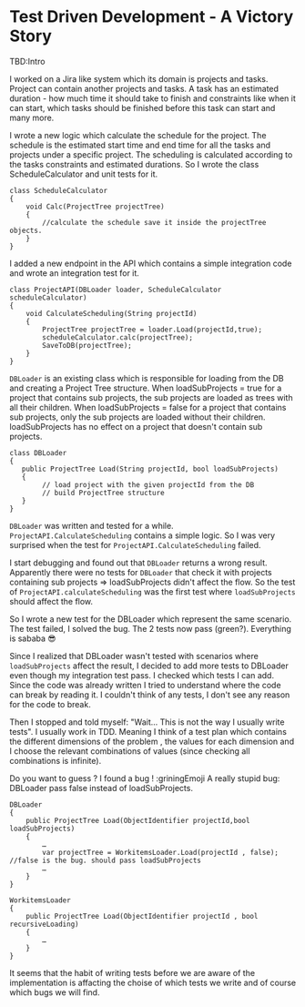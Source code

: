 # Test Driven Development - A Victory Story
TBD:Intro
<!-- If you are not familiar with TDD read the following  add TDD 101 -->
<!-- TBD: projects domain-->
I worked on a Jira like system which its domain is projects and tasks.
Project can contain another projects and tasks. 
A task has an estimated duration - how much time it should take to finish and
constraints like when it can start, which tasks should be finished before this task can start and many more. 
<!-- TBD: Image of project tree -->
I wrote a new logic which calculate the schedule for the project.
The schedule is the estimated start time and end time for all the tasks and projects under a specific project.
The scheduling is calculated according to the tasks constraints and estimated durations.
So I wrote the class ScheduleCalculator and unit tests for it.
```
class ScheduleCalculator
{
    void Calc(ProjectTree projectTree)
    {
        //calculate the schedule save it inside the projectTree objects.
    }
}
```
I added a new endpoint in the API which contains a simple integration code
and wrote an integration test for it.
```
class ProjectAPI(DBLoader loader, ScheduleCalculator scheduleCalculator)
{
    void CalculateScheduling(String projectId)
    {
        ProjectTree projectTree = loader.Load(projectId,true);
        scheduleCalculator.calc(projectTree);
        SaveToDB(projectTree);
    }
}
```
`DBLoader` is an existing class which is responsible for loading from the DB and creating a Project Tree structure.
When loadSubProjects = true for a project that contains sub projects, the sub projects are loaded as trees with all their children.
When loadSubProjects = false for a project that contains sub projects, only the sub projects are loaded without their children.
loadSubProjects has no effect on a project that doesn't contain sub projects.
<!-- should replace this with a comment in code? -->
```
class DBLoader
{
   public ProjectTree Load(String projectId, bool loadSubProjects)
   {
        // load project with the given projectId from the DB
        // build ProjectTree structure
   }
}
``` 
`DBLoader` was written and tested for a while. `ProjectAPI.CalculateScheduling` contains a simple logic.
So I was very surprised when the test for `ProjectAPI.CalculateScheduling` failed.

I start debugging and found out that `DBLoader` returns a wrong result. 
Apparently there were no tests for `DBLoader` that check it with projects containing sub projects => loadSubProjects didn't affect the flow.
So the test of `ProjectAPI.calculateScheduling` was the first test where `loadSubProjects` should affect the flow.

So I wrote a new test for the DBLoader which represent the same scenario.
The test failed, I solved the bug. The 2 tests now pass (green?). Everything is sababa 😎

Since I realized that DBLoader wasn't tested with scenarios where `loadSubProjects` affect the result,
I decided to add more tests to DBLoader even though my integration test pass.
I checked which tests I can add. Since the code was already written
I tried to understand where the code can break by reading it. I couldn't think of any tests, I don't see any reason for the code to break.

Then I stopped and told myself: "Wait... This is not the way I usually write tests". 
I usually work in TDD. Meaning I think of a test plan which contains the different dimensions of the problem , 
the values for each dimension and I choose the relevant combinations of values (since checking all combinations is infinite).

Do you want to guess ?  I found a bug ! :griningEmoji
A really stupid bug: DBLoader pass false instead of loadSubProjects.
```
DBLoader
{
    public ProjectTree Load(ObjectIdentifier projectId,bool loadSubProjects)
    {
        …
        var projectTree = WorkitemsLoader.Load(projectId , false); //false is the bug. should pass loadSubProjects 
        …
    }
}

WorkitemsLoader
{
    public ProjectTree Load(ObjectIdentifier projectId , bool recursiveLoading)
    {
        …
    }
}
``` 
It seems that the habit of writing tests before we are aware of the implementation is affacting the choise of 
which tests we write and of course which bugs we will find.

<!-- add link to why I LOVE TDD -->